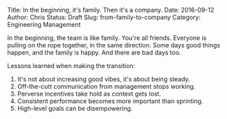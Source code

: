 Title: In the beginning, it's family. Then it's a company.
Date: 2016-09-12
Author: Chris
Status: Draft
Slug: from-family-to-company
Category: Engineering Management

In the beginning, the team is like family. You're all friends. Everyone is pulling on the rope together, in the same direction. Some days good things happen, and the family is happy. And there are bad days too.

Lessons learned when making the transition:

1. It's not about increasing good vibes, it's about being steady.
2. Off-the-cutt communication from management stops working.
3. Perverse incentives take hold as context gets lost.
4. Consistent performance becomes more important than sprinting.
5. High-level goals can be disempowering.
